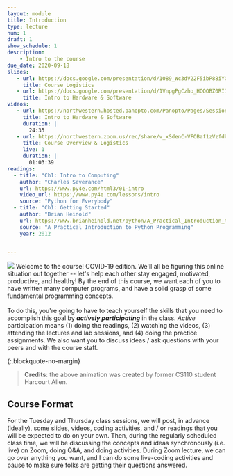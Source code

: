 ```yaml
---
layout: module
title: Introduction
type: lecture
num: 1
draft: 1
show_schedule: 1
description:
    - Intro to the course
due_date: 2020-09-18
slides:
   - url: https://docs.google.com/presentation/d/1089_Wc3dV22F5ibP88iYGCNlSn-MNR3ASQd80Ajk8Aw/edit?usp=sharing
     title: Course Logistics
   - url: https://docs.google.com/presentation/d/1VnpgPgCzho_HOOOBZ0RI1D7a6xNXk95PdM7T6YdqYp0/edit?usp=sharing
     title: Intro to Hardware & Software
videos:
   - url: https://northwestern.hosted.panopto.com/Panopto/Pages/Sessions/List.aspx?folderID=358762a1-20dc-40b7-88d7-ab90001e7c46
     title: Intro to Hardware & Software
     duration: |
       24:35
   - url: https://northwestern.zoom.us/rec/share/v_xSdenC-VFOBaf1zVzfdbIzQNnpaaa8hiYb_KIKyUZfF2YQVpoMMZmcJjcQb2Pd
     title: Course Overview & Logistics
     live: 1
     duration: |
       01:03:39
readings:
  - title: "Ch1: Intro to Computing"
    author: "Charles Severance"
    url: https://www.py4e.com/html3/01-intro
    video_url: https://www.py4e.com/lessons/intro
    source: "Python for Everybody"
  - title: "Ch1: Getting Started"
    author: "Brian Heinold"
    url: https://www.brianheinold.net/python/A_Practical_Introduction_to_Python_Programming_Heinold.pdf
    source: "A Practical Introduction to Python Programming"
    year: 2012


---
```

<img class="module-image" src="/fall2020/assets/images/lectures/lecture_02_trampolines.gif" /> Welcome to the course! COVID-19 edition. We'll all be figuring this online situation out together -- let's help each other stay engaged, motivated, productive, and healthy! By the end of this course, we want each of you to have written many computer programs, and have a solid grasp of some fundamental programming concepts. <br><br>To do this, you're going to have to teach yourself the skills that you need to accomplish this goal by ***actively participating*** in the class. *Active* participation means (1) doing the readings, (2) watching the videos, (3) attending the lectures and lab sessions, and (4) doing the practice assignments. We also want you to discuss ideas / ask questions with your peers and with the course staff.

{:.blockquote-no-margin}
> **Credits**: the above animation was created by former CS110 student Harcourt Allen.


## Course Format
For the Tuesday and Thursday class sessions, we will post, in advance (ideally), some slides, videos, coding activities, and / or readings that you will be expected to do on your own. Then, during the regularly scheduled class time, we will be discussing the concepts and ideas synchronously (i.e. live) on Zoom, doing Q&A, and doing activities. During Zoom lecture, we can go over anything you want, and I can do some live-coding activities and pause to make sure folks are getting their questions answered.